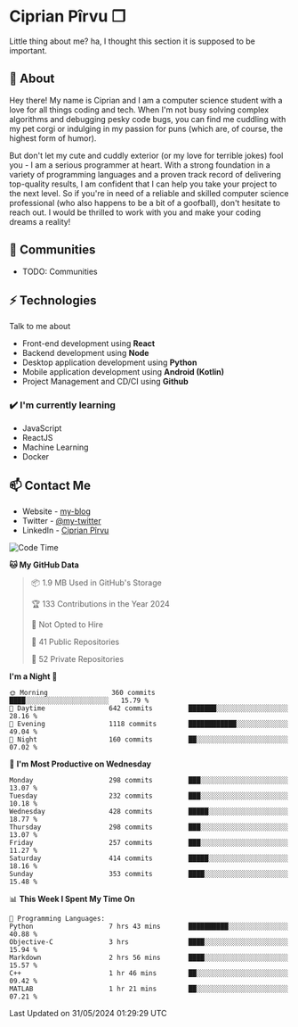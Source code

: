 # Ciprian Pîrvu ❐

Little thing about me? ha, I thought this section it is supposed to be important.

## 🧐 About

Hey there! My name is Ciprian and I am a computer science student with a love for all things coding and tech. When I'm not busy solving complex algorithms and debugging pesky code bugs, you can find me cuddling with my pet corgi or indulging in my passion for puns (which are, of course, the highest form of humor).

But don't let my cute and cuddly exterior (or my love for terrible jokes) fool you - I am a serious programmer at heart. With a strong foundation in a variety of programming languages and a proven track record of delivering top-quality results, I am confident that I can help you take your project to the next level. So if you're in need of a reliable and skilled computer science professional (who also happens to be a bit of a goofball), don't hesitate to reach out. I would be thrilled to work with you and make your coding dreams a reality!

## 👯 Communities

-   TODO: Communities

## ⚡ Technologies

Talk to me about

-   Front-end development using **React**
-   Backend development using **Node**
-   Desktop application development using **Python**
-   Mobile application development using **Android (Kotlin)**
-   Project Management and CD/CI using **Github**

### ✔️ I'm currently learning

-   JavaScript
-   ReactJS
-   Machine Learning
-   Docker

## 📫 Contact Me

-   Website - [my-blog]()
-   Twitter - [@my-twitter]()
-   LinkedIn - [Ciprian Pîrvu](https://www.linkedin.com/in/p%C3%AErvu-ciprian-cristian-4415991b1/)

<!--START_SECTION:waka-->
![Code Time](http://img.shields.io/badge/Code%20Time-2%2C082%20hrs%2046%20mins-blue)

**🐱 My GitHub Data** 

> 📦 1.9 MB Used in GitHub's Storage 
 > 
> 🏆 133 Contributions in the Year 2024
 > 
> 🚫 Not Opted to Hire
 > 
> 📜 41 Public Repositories 
 > 
> 🔑 52 Private Repositories 
 > 
**I'm a Night 🦉** 

```text
🌞 Morning                360 commits         ████░░░░░░░░░░░░░░░░░░░░░   15.79 % 
🌆 Daytime                642 commits         ███████░░░░░░░░░░░░░░░░░░   28.16 % 
🌃 Evening                1118 commits        ████████████░░░░░░░░░░░░░   49.04 % 
🌙 Night                  160 commits         ██░░░░░░░░░░░░░░░░░░░░░░░   07.02 % 
```
📅 **I'm Most Productive on Wednesday** 

```text
Monday                   298 commits         ███░░░░░░░░░░░░░░░░░░░░░░   13.07 % 
Tuesday                  232 commits         ███░░░░░░░░░░░░░░░░░░░░░░   10.18 % 
Wednesday                428 commits         █████░░░░░░░░░░░░░░░░░░░░   18.77 % 
Thursday                 298 commits         ███░░░░░░░░░░░░░░░░░░░░░░   13.07 % 
Friday                   257 commits         ███░░░░░░░░░░░░░░░░░░░░░░   11.27 % 
Saturday                 414 commits         █████░░░░░░░░░░░░░░░░░░░░   18.16 % 
Sunday                   353 commits         ████░░░░░░░░░░░░░░░░░░░░░   15.48 % 
```


📊 **This Week I Spent My Time On** 

```text
💬 Programming Languages: 
Python                   7 hrs 43 mins       ██████████░░░░░░░░░░░░░░░   40.88 % 
Objective-C              3 hrs               ████░░░░░░░░░░░░░░░░░░░░░   15.94 % 
Markdown                 2 hrs 56 mins       ████░░░░░░░░░░░░░░░░░░░░░   15.57 % 
C++                      1 hr 46 mins        ██░░░░░░░░░░░░░░░░░░░░░░░   09.42 % 
MATLAB                   1 hr 21 mins        ██░░░░░░░░░░░░░░░░░░░░░░░   07.21 % 
```


 Last Updated on 31/05/2024 01:29:29 UTC
<!--END_SECTION:waka-->
